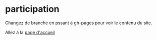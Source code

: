 participation
=============

Changez de branche en pssant à gh-pages pour voir le contenu du site.

Allez à la [page d'accueil](http://elections-nantes.github.io/participation/maquette.html)
